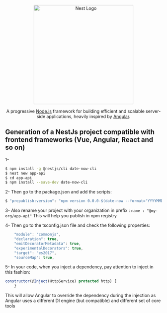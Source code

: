<p align="center">
  <a href="http://nestjs.com/" target="blank"><img src="https://nestjs.com/img/logo_text.svg" width="320" alt="Nest Logo" /></a>
</p>

  
  <p align="center">A progressive <a href="http://nodejs.org" target="blank">Node.js</a> framework for building efficient and scalable server-side applications, heavily inspired by <a href="https://angular.io" target="blank">Angular</a>.</p>
    <p align="center">



## Generation of a NestJs project compatible with frontend frameworks (Vue, Angular, React and so on)

1- 
```bash
$ npm install -g @nestjs/cli date-now-cli
$ nest new app-api
$ cd app-api
$ npm install --save-dev date-now-cli
```

2- Then go to the package.json and add the scripts:
```js
$ "prepublish:version": "npm version 0.0.0-$(date-now --format='YYYYMMDDHHmmssSSS') --no-git-tag-version"
```

3- Also rename your project with your organization in prefix : `name : "@my-org/app-api"`
This will help you publish in npm registry

4- Then go to the tsconfig.json file and check the following properties:
```js
    "module": "commonjs",
    "declaration": true,
    "emitDecoratorMetadata": true,
    "experimentalDecorators": true,
    "target": "es2017",
    "sourceMap": true,
```

5- In your code, when you inject a dependency, pay attention to inject in this fashion:
```js
constructor(@Inject(HttpService) protected http) {
    }
```
This will allow Angular to override the dependency during the injection as Angular uses a different DI engine (but compatible) and different set of core tools